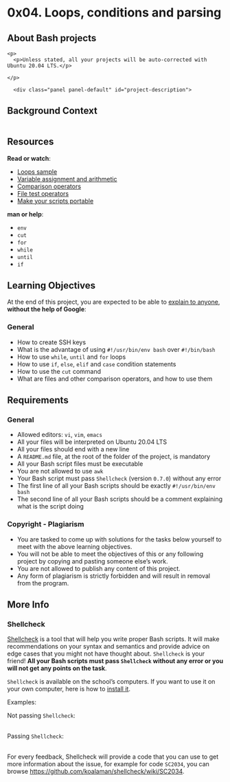 # 0x04. Loops, conditions and parsing

<h2>
      About <span class="text-primary">Bash</span> projects
    </h2>

    <p>
      <p>Unless stated, all your projects will be auto-corrected with Ubuntu 20.04 LTS.</p>

    </p>
  </div>


      

      <div class="panel panel-default" id="project-description">
  <div class="panel-body">
    <h2>Background Context</h2>

<p><a href="https://youtu.be/BC2neyc5GcI" target="_blank"><img src="https://s3.amazonaws.com/alx-intranet.hbtn.io/uploads/medias/2019/6/b07e3333b1edfb9beed5.png?X-Amz-Algorithm=AWS4-HMAC-SHA256&X-Amz-Credential=AKIARDDGGGOUSBVO6H7D%2F20240820%2Fus-east-1%2Fs3%2Faws4_request&X-Amz-Date=20240820T063826Z&X-Amz-Expires=86400&X-Amz-SignedHeaders=host&X-Amz-Signature=21705572747d18aedd11a7bc4d932489af00980a125ebbfa740ec5533ed90733" alt="" loading='lazy' style="" /></a></p>

<h2>Resources</h2>

<p><strong>Read or watch</strong>:</p>

<ul>
<li><a href="/rltoken/wT98UJfv_E2tk4yP9PcLLw" title="The <code>for</code> loop&quot; target=&ldquo;_blank&rdquo;>The <code>for</code> loop</a> </li>
<li><a href="/rltoken/FSAs6DuzuuIaN6naWyxzTw" title="The <code>while</code> loop&quot; target=&ldquo;_blank&rdquo;>The <code>while</code> loop</a> </li>
<li><a href="/rltoken/nl_7uNvLtjRrH1C62_IF_g" title="The <code>until</code> loop&quot; target=&ldquo;_blank&rdquo;>The <code>until</code> loop</a> </li>
<li><a href="/rltoken/U93Es1esHYob0oDmydSVAg" title="Loops sample" target="_blank">Loops sample</a> </li>
<li><a href="/rltoken/olvOKX699pq50rkHRE5cSA" title="Variable assignment and arithmetic" target="_blank">Variable assignment and arithmetic</a> </li>
<li><a href="/rltoken/HxohzllkOWh0t4dy_HptIQ" title="Comparison operators" target="_blank">Comparison operators</a> </li>
<li><a href="/rltoken/g8of2ABPEJfCNtPrDQaqVw" title="File test operators" target="_blank">File test operators</a> </li>
<li><a href="/rltoken/O0Ay21p7tDhfLMsYbtAKug" title="Make your scripts portable" target="_blank">Make your scripts portable</a> </li>
</ul>

<p><strong>man or help</strong>:</p>

<ul>
<li><code>env</code></li>
<li><code>cut</code></li>
<li><code>for</code></li>
<li><code>while</code></li>
<li><code>until</code></li>
<li><code>if</code></li>
</ul>

<h2>Learning Objectives</h2>

<p>At the end of this project, you are expected to be able to <a href="/rltoken/UnkzDNdH09TFJ0-Y56azyg" title="explain to anyone" target="_blank">explain to anyone</a>, <strong>without the help of Google</strong>:</p>

<h3>General</h3>

<ul>
<li>How to create SSH keys</li>
<li>What is the advantage of using  <code>#!/usr/bin/env bash</code> over <code>#!/bin/bash</code></li>
<li>How to use <code>while</code>, <code>until</code> and <code>for</code> loops</li>
<li>How to use <code>if</code>, <code>else</code>, <code>elif</code> and <code>case</code> condition statements</li>
<li>How to use the <code>cut</code> command</li>
<li>What are files and other comparison operators, and how to use them</li>
</ul>

<h2>Requirements</h2>

<h3>General</h3>

<ul>
<li>Allowed editors: <code>vi</code>, <code>vim</code>, <code>emacs</code></li>
<li>All your files will be interpreted on Ubuntu 20.04 LTS</li>
<li>All your files should end with a new line</li>
<li>A <code>README.md</code> file, at the root of the folder of the project, is mandatory</li>
<li>All your Bash script files must be executable</li>
<li>You are not allowed to use <code>awk</code></li>
<li>Your Bash script must pass <code>Shellcheck</code> (version <code>0.7.0</code>) without any error</li>
<li>The first line of all your Bash scripts should be exactly <code>#!/usr/bin/env bash</code></li>
<li>The second line of all your Bash scripts should be a comment explaining what is the script doing</li>
</ul>

<h3>Copyright - Plagiarism</h3>

<ul>
<li>You are tasked to come up with solutions for the tasks below yourself to meet with the above learning objectives.</li>
<li>You will not be able to meet the objectives of this or any following project by copying and pasting someone else&rsquo;s work. </li>
<li>You are not allowed to publish any content of this project.</li>
<li>Any form of plagiarism is strictly forbidden and will result in removal from the program.</li>
</ul>

<h2>More Info</h2>

<h3>Shellcheck</h3>

<p><a href="/rltoken/joK6l_yEZ9N7T0GQ1RDjLA" title="Shellcheck" target="_blank">Shellcheck</a> is a tool that will help you write proper Bash scripts. It will make recommendations on your syntax and semantics and provide advice on edge cases that you might not have thought about. <code>Shellcheck</code> is your friend! <strong>All your Bash scripts must pass <code>Shellcheck</code> without any error or you will not get any points on the task</strong>.</p>

<p><code>Shellcheck</code> is available on the school&rsquo;s computers. If you want to use it on your own computer, here is how to <a href="/rltoken/jbz0_-i3TV3WpKgxhyrtpA" title="install it" target="_blank">install it</a>.</p>

<p>Examples:</p>

<p>Not passing <code>Shellcheck</code>:<br />
<br />
<img src="https://s3.amazonaws.com/intranet-projects-files/holbertonschool-sysadmin_devops/251/Vxotqyj.png" alt="" loading='lazy' style="" /></p>

<p>Passing <code>Shellcheck</code>:<br />
<br />
<img src="https://s3.amazonaws.com/intranet-projects-files/holbertonschool-sysadmin_devops/251/ubHWxDU.png" alt="" loading='lazy' style="" /></p>

<p>For every feedback, Shellcheck will provide a code that you can use to get more information about the issue, for example for code <code>SC2034</code>, you can browse <a href="/rltoken/dxp49_rfO4_9Yjtcg59exg" title="https://github.com/koalaman/shellcheck/wiki/SC2034" target="_blank">https://github.com/koalaman/shellcheck/wiki/SC2034</a>.</p>

  </div>
</div>
